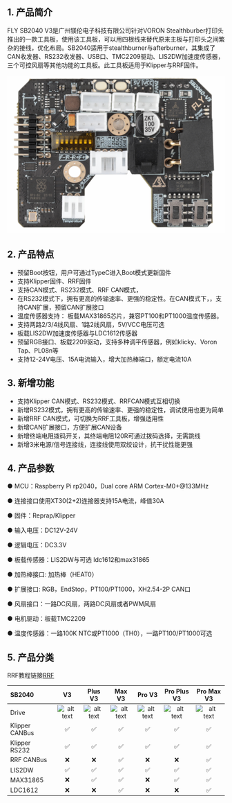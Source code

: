 ## 1. 产品简介

FLY SB2040 V3是广州镁伦电子科技有限公司针对VORON Stealthburber打印头推出的一款工具板，使用该工具板，可以用四根线来替代原来主板与打印头之间繁杂的接线，优化布局。SB2040适用于stealthburner与afterburner，其集成了CAN收发器、RS232收发器、USB口、TMC2209驱动、LIS2DW加速度传感器，三个可控风扇等其他功能的工具板。此工具板适用于Klipper与RRF固件。

![v3](../../images/boards/fly_sb2040_v3/sb2040.png)

## 2. 产品特点

* 预留Boot按钮，用户可通过TypeC进入Boot模式更新固件
* 支持Klipper固件、RRF固件
* 支持CAN模式、RS232模式、RRF CAN模式，
* 在RS232模式下，拥有更高的传输速率、更强的稳定性。在CAN模式下，，支持CAN扩展，预留CAN扩展接口
* 温度传感器支持： 板载MAX31865芯片，兼容PT100和PT1000温度传感器。
* 支持两路2/3/4线风扇、1路2线风扇，5V/VCC电压可选
* 板载LIS2DW加速度传感器与LDC1612传感器
* 预留RGB接口、板载2209驱动，支持多种调平传感器，例如klicky、Voron Tap、PL08n等
* 支持12-24V电压、15A电流输入，增大加热棒端口，额定电流10A

## 3. 新增功能

* 支持Klipper CAN模式、RS232模式、RRFCAN模式互相切换
* 新增RS232模式，拥有更高的传输速率、更强的稳定性，调试使用也更为简单
* 新增RRF CAN模式，可切换为RRF工具板，增强适用性
* 新增CAN扩展接口，方便扩展CAN设备
* 新增终端电阻拨码开关，其终端电阻120R可通过拨码选择，无需跳线
* 新增3米电源/信号连接线，连接线使用双绞设计，抗干扰性能更强

## 4. 产品参数

● MCU：Raspberry Pi rp2040，Dual core ARM Cortex-M0+@133MHz

● 连接接口使用XT30(2+2)连接器支持15A电流，峰值30A

● 固件：Reprap/Klipper

● 输入电压：DC12V-24V

● 逻辑电压：DC3.3V

● 板载传感器：LIS2DW与可选 ldc1612和max31865

● 加热棒接口: 加热棒（HEAT0）

● 扩展接口: RGB，EndStop，PT100/PT1000，XH2.54-2P CAN口

● 风扇接口：一路DC风扇，两路DC风扇或者PWM风扇

● 电机驱动：板载TMC2209

● 温度传感器：一路100K NTC或PT1000（TH0），一路PT100/PT1000可选

## 5. 产品分类

RRF教程链接[RRF](https://teamgloomy.github.io/fly_sb2040_pro_max_v3_general.html)

| SB2040         |          V3          |       Plus V3        |        Max V3        |        Pro V3        |     Pro Plus V3      |      Pro Max V3      |
| :------------- | :------------------: | :------------------: | :------------------: | :------------------: | :------------------: | :------------------: |
| Drive          | ![alt text][TMC2209] | ![alt text][TMC2209] | ![alt text][TMC2209] | ![alt text][TMC2240] | ![alt text][TMC2240] | ![alt text][TMC2240] |
| Klipper CANBus |  :white_check_mark:  |  :white_check_mark:  |  :white_check_mark:  |  :white_check_mark:  |  :white_check_mark:  |  :white_check_mark:  |
| Klipper RS232  |  :white_check_mark:  |  :white_check_mark:  |  :white_check_mark:  |  :white_check_mark:  |  :white_check_mark:  |  :white_check_mark:  |
| RRF CANBus     |         :x:          |         :x:          |  :white_check_mark:  |         :x:          |         :x:          |  :white_check_mark:  |
| LIS2DW         |  :white_check_mark:  |  :white_check_mark:  |  :white_check_mark:  |  :white_check_mark:  |  :white_check_mark:  |  :white_check_mark:  |
| MAX31865       |         :x:          |  :white_check_mark:  |  :white_check_mark:  |         :x:          |  :white_check_mark:  |  :white_check_mark:  |
| LDC1612        |         :x:          |         :x:          |  :white_check_mark:  |         :x:          |         :x:          |  :white_check_mark:  |


[TMC2209]: https://img.shields.io/badge/-TMC2209-green "TMC2209"
[TMC2240]: https://img.shields.io/badge/-TMC2240-blue "TMC2240"
